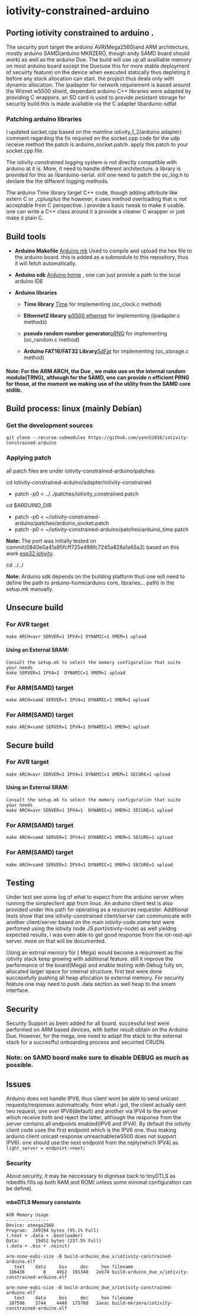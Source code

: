 # iotivity-constrained-arduino

## Porting iotivity constrained to arduino .

The security port target the arduino AVR(Mega2560)and ARM architecture, mostly arduino SAMD(arduino MKRZERO, though andy SAMD board should work) as well as the arduino Due. The build will use up all availlable memory on most arduino board except the Due(use this for more stable deployment of secuirty feature) on the device when executed statically thus depleting it before any stack allocation can start. the project thus deals only with dynamic allocation. The ipadapter for network requirement is based around the Wiznet w5500 shield,  dependant arduino C++ libraries were adapted by providing C wrappers. an SD card is used to provide pesistant storage for security build.this is made available via the C adapter libarduino-sdfat

### Patching arduino libraries 

I updated socket.cpp based on the mainline iotivity_1_2(arduino adapter) comment regarding the  fix required on the socket.cpp code for the udp receive method the patch is arduino_socket.patch. apply this patch to your socket.cpp file.

The iotivity constrained logging system is not directly compatible with arduino at it is. More, it need to handle different architecture. a library is provided for this as libarduino-serial. still one need to patch the oc_log.h to declare the the different logging methods. 

The arduino Time library target C++ code, though adding attribute like extern C or _cplusplus the however, it uses method overloading that is not acceptable from C perspective. i provide a basic tweak to make it usable. one can write a C++ class around it a provide a cleaner C wrapper or  just make it plain C. 


## Build tools

- **Arduino Makefile** [Arduino mk](https://github.com/sudar/Arduino-Makefile) Used to compile and upload the hex file to the arduino board. this is added as a submodule to this repository, thus it will fetch automatically.

- **Arduino sdk** [Arduino home](https://github.com/arduino/ArduinoCore-avr.git) , one can just provide a path to the local arduino IDE

- **Arduino libraries**

   - **Time library** [Time](https://github.com/PaulStoffregen/Time) for implementing (oc_clock.c method)

   - **Ethernet2 library** [w5500 ethernet](https://github.com/adafruit/Ethernet2) for implementing (ipadapter.c methods)

   - **pseudo random number generator**[pRNG](https://github.com/leomil72/pRNG) for implementing (oc_random.c method)

   - **Arduino FAT16/FAT32 Library**[SdFat](https://github.com/greiman/SdFat.git) for implementing (oc_storage.c method)

#### Note: For the ARM ARCH, the Due , we make use on the internal random module(TRNG), although for the SAMD, one can provide n efficient PRNG for those, at the moment we making use of the  utility from the SAMD core stdlib.

## Build process: linux (mainly Debian) 

### Get the development sources

`git clone --recurse-submodules https://github.com/yannS2016/iotivity-constrained-arduino`

### Applying patch

all patch files are under iotivity-constrained-arduino/patches

 cd iotivity-constrained-arduino/adapter/iotivity-constrained 
 - patch -p0 < ../../patches/iotivity_constrained.patch
 
 cd $ARDUINO_DIR
 - patch -p0 < ~/iotivity-constrained-arduino/patches/arduino_socket.patch
 - patch -p0 < ~/iotivity-constrained-arduino/patches/arduino_time.patch

 
**Note:** The port was initially tested on commit(0840e0a41a95fcff725e498fc7245a828a1a65a3) based on this work [esp32 iotivity](https://github.com/espressif/esp32-iotivity).

cd ../../

**Note:** Arduino sdk depends on the building platform thus one will need to define the path to arduino-home(arduino core, libraries... path) in the setup.mk manually.

## Unsecure build

### For AVR target
`make ARCH=avr SERVER=1 IPV4=1 DYNAMIC=1 XMEM=1 upload`
#### Using an External SRAM: 
```
Consult the setup.mk to select the memory configuration that suite your needs
make SERVER=1 IPV4=1  DYNAMIC=1 XMEM=1 upload
```
### For ARM(SAMD) target
`make ARCH=samd SERVER=1 IPV4=1 DYNAMIC=1 XMEM=1 upload`

### For ARM(SAMD) target
`make ARCH=samd SERVER=1 IPV4=1 DYNAMIC=1 XMEM=1 upload`

## Secure build

### For AVR target
`make ARCH=avr SERVER=1 IPV4=1 DYNAMIC=1 XMEM=1 SECURE=1 upload`
#### Using an External SRAM: 
```
Consult the setup.mk to select the memory configuration that suite your needs
make ARCH=avr SERVER=1 IPV4=1  DYNAMIC=1 XMEM=1 SECURE=1 upload
```
### For ARM(SAMD) target
`make ARCH=samd SERVER=1 IPV4=1 DYNAMIC=1 XMEM=1 SECURE=1 upload`

### For ARM(SAMD) target
`make ARCH=samd SERVER=1 IPV4=1 DYNAMIC=1 XMEM=1 SECURE=1 upload`

## Testing
Under test  see some log of what to expect from the arduino server when running the simpleclient app from linux. An arduino client test is also provided under this path for operating as a resources requester. Additional tests show that one iotivity-constrained client/server can communicate with another client/server based on the main iotivity-code.some test were perfomed using the  iotivity node JS port(iotivity-node) as well yieldng expected results, i was even able to get good response from the iot-rest-api server. more on that will be documented. 

Using an extrnal memory for ( Mega) would become a requirment as the iotivity stack keep growing with additional feature. still it improve the performance of the board(Mega) and enable testing with Debug fully on, allocated larger space for internal structure. first test were done successfully pushing all heap allocation to external memory. For security feature one may need to push .data section as well heap to the xmem interface.  

## Security

Security Support as been added for all board. successful test were performed on ARM based devices, with better result obtain on the Arduino Due. However, for the mega, one need to adapt the stack to the external stack for a succesfful onboarding process and secuirted CRUDN. 

### Note: on SAMD board make sure to disable DEBUG as much as possible.

## Issues
Arduino does not handle IPV6, thus client wont be able to send unicast requests/responses automatically. from what i got, the client actually sent two request, one over IPV6(default) and another via IPV4 to the server which  receive both and reject the latter, although the response from the server contains all endpoints enabled(IPV6 and IPV4). By default the iotivity client code uses the first endpoint which is the IPV6 one. thus making arduino client unicast response unreachable(w5500 does not support IPV6). one should use the next endpoint from the reply(which IPV4) as `light_server = endpoint->next;`

### Security
About security, it may be neccessary to digresse back to tinyDTLS as mbedtls fills up both RAM and ROM( unless some minimal configuration can be define). 

#### mbeDTLS Memory constaints
```
AVR Memory Usage
----------------
Device: atmega2560
Program:  249194 bytes (95.1% Full)
(.text + .data + .bootloader)
Data:      19452 bytes (237.5% Full)
(.data + .bss + .noinit)

```
```
arm-none-eabi-size -B build-arduino_due_x/iotivity-constrained-arduino.elf
   text    data     bss     dec     hex filename
 186436       0    4912  191348   2eb74 build-arduino_due_x/iotivity-constrained-arduino.elf
```

```
arm-none-eabi-size -B build-arduino_due_x/iotivity-constrained-arduino.elf
   text    data     bss     dec     hex filename
 167596    3744    4448  175788   2aeac build-mkrzero/iotivity-constrained-arduino.elf
```
